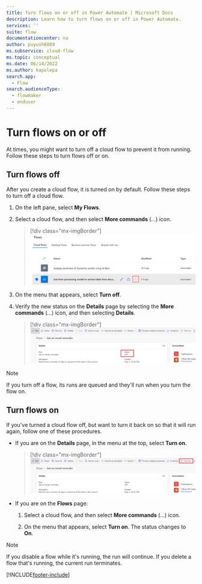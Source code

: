 ```yaml
---
title: Turn flows on or off in Power Automate | Microsoft Docs
description: Learn how to turn flows on or off in Power Automate.
services: ''
suite: flow
documentationcenter: na
author: puyush6889
ms.subservice: cloud-flow
ms.topic: conceptual
ms.date: 06/14/2022
ms.author: kapolepa
search.app:
  - Flow
search.audienceType:
  - flowmaker
  - enduser
---
```


# Turn flows on or off

At times, you might want to turn off a cloud flow to prevent it from running. Follow these steps to turn flows off or on.

## Turn flows off

After you create a cloud flow, it is turned on by default. Follow these steps to turn off a cloud flow.

1. On the left pane, select **My Flows**.

1. Select a cloud flow, and then select **More commands** (...) icon.

    >[!div class="mx-imgBorder"]
    >![Screenshot of the More commands icon.](./media/disable-flow/flows-collapsed-menu.png "More commands icon")
    
1. On the menu that appears, select **Turn off**.

1. Verify the new status on the **Details** page by selecting the **More commands** (...) icon, and then selecting **Details**.

    >[!div class="mx-imgBorder"]
    >![Screenshot of flow status on Details page.](./media/disable-flow/flow-details-page-new-status.png "Details page")

>[!NOTE]
>If you turn off a flow, its runs are queued and they'll run when you turn the flow on.

## Turn flows on

If you've turned a cloud flow off, but want to turn it back on so that it will run again, follow one of these procedures.

- If you are on the **Details** page, in the menu at the top, select **Turn on**.

    >[!div class="mx-imgBorder"]
    >![Screenshot of flow status on Details page.](./media/disable-flow/flow-details-page-new-status-on.png "Details page")

- If you are on the **Flows** page:

    1. Select a cloud flow, and then select **More commands** (...) icon.

    1. On the menu that appears, select **Turn on**. The status changes to **On**.

>[!NOTE]
>If you disable a flow while it's running, the run will continue. If you delete a flow that's running, the current run terminates.

[!INCLUDE[footer-include](includes/footer-banner.md)]